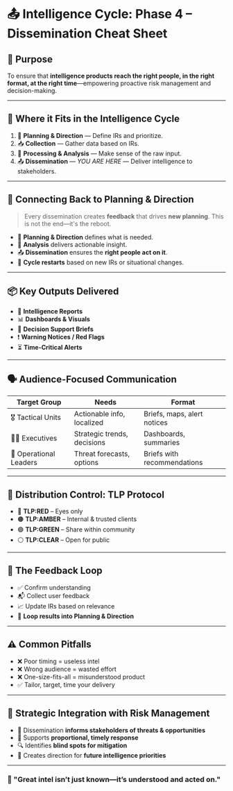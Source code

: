 
# 📤 Intelligence Cycle: Phase 4 – Dissemination Cheat Sheet

## 🎯 Purpose
To ensure that **intelligence products reach the right people, in the right format, at the right time**—empowering proactive risk management and decision-making.

---

## 🔄 Where it Fits in the Intelligence Cycle

1. 📌 **Planning & Direction** — Define IRs and prioritize.
2. 📥 **Collection** —  Gather data based on IRs.
3. 🧠 **Processing & Analysis** — Make sense of the raw input.
4. 📤 **Dissemination** — *YOU ARE HERE* — Deliver intelligence to stakeholders.

---

## 🔁 Connecting Back to Planning & Direction
> Every dissemination creates **feedback** that drives **new planning**. This is not the end—it's the reboot.

- 🧩 **Planning & Direction** defines what is needed.
- 🧠 **Analysis** delivers actionable insight.
- 📤 **Dissemination** ensures the **right people act on it**.
- 🔄 **Cycle restarts** based on new IRs or situational changes.

---

## 📦 Key Outputs Delivered
- 📜 **Intelligence Reports**
- 📊 **Dashboards & Visuals**
- 🧭 **Decision Support Briefs**
- ❗ **Warning Notices / Red Flags**
- ⏳ **Time-Critical Alerts**

---

## 🗣️ Audience-Focused Communication
| Target Group | Needs | Format |
|--------------|-------|--------|
| 🎖️ Tactical Units | Actionable info, localized | Briefs, maps, alert notices |
| 🧑‍💼 Executives | Strategic trends, decisions | Dashboards, summaries |
| 👮 Operational Leaders | Threat forecasts, options | Briefs with recommendations |

---

## 🔐 Distribution Control: TLP Protocol
- 🔴 **TLP:RED** – Eyes only
- 🟠 **TLP:AMBER** – Internal & trusted clients
- 🟢 **TLP:GREEN** – Share within community
- ⚪ **TLP:CLEAR** – Open for public

---

## 🔄 The Feedback Loop
- ✅ Confirm understanding
- 📬 Collect user feedback
- 📈 Update IRs based on relevance
- 🔁 **Loop results into Planning & Direction**

---

## ⚠️ Common Pitfalls
- ❌ Poor timing = useless intel
- ❌ Wrong audience = wasted effort
- ❌ One-size-fits-all = misunderstood product
- ✅ Tailor, target, time your delivery

---

## 🧠 Strategic Integration with Risk Management
- 🧩 Dissemination **informs stakeholders of threats & opportunities**
- 🎯 Supports **proportional, timely response**
- 🔍 Identifies **blind spots for mitigation**
- 🧭 Creates direction for **future intelligence priorities**

---

### 🚀 "Great intel isn’t just known—it’s understood and acted on."  

